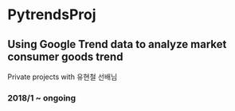 # PytrendsProj
## Using Google Trend data to analyze market consumer goods trend 

Private projects with 유현철 선배님

### 2018/1 ~ ongoing 
